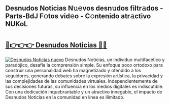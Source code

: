 ## Desnudos Noticias N𝚞𝚎vos desn𝚞dos filtr𝚊dos - Parts-BdJ F𝚘tos vid𝚎o - C𝚘ntenido atr𝚊ctivo NUKoL

# <h2><a href="http://mb9gioc.tromn.icu/?c=Desnudos+Noticias">🔗👉👉👉 Desnudos Noticias 🔗🔗</a></h2>

[![Desnudos Noticias nuevo](https://i.imgur.com/pEAQMta.gif)](http://mb9gioc.tromn.icu/?c=Desnudos+Noticias)
Desnudos Noticias, un individuo multifacético y paradójico, desafía la comprensión simple. Su enfoque poco ortodoxo para construir una personalidad web ha magnetizado y ofendido a los seguidores, generando debates sobre la expresión artística, la privacidad y las complejidades de las comunidades virtuales. Independientemente de sus decisiones futuras, su influencia en los medios digitales es indiscutible. Con una dedicación inquebrantable y un atractivo innegable, el impacto de Desnudos Noticias en la comunidad en línea es ilimitado.
